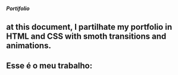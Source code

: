 ##### Portifolio

## at this document, I partilhate my portfolio in HTML and CSS with smoth transitions and animations.

## Esse é o meu trabalho: 
